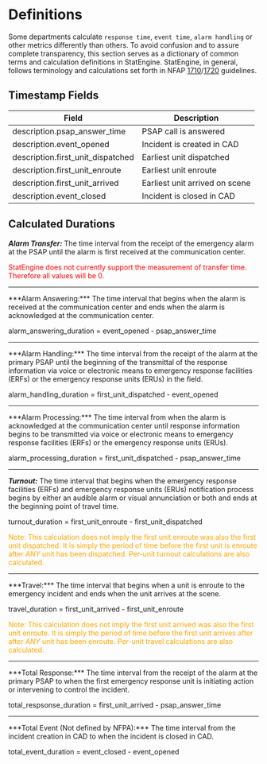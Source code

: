 # Definitions

Some departments calculate `response time`, `event time`, `alarm handling` or other metrics differently than others.
To avoid confusion and to assure complete transparency, this section serves as a dictionary of common terms and calculation definitions in StatEngine.
StatEngine, in general, follows terminology and calculations set forth in NFAP [1710](https://www.nfpa.org/Codes-and-Standards/ARCHIVED/Safer-Act-Grant/NFPA-1710)/[1720](https://www.nfpa.org/Codes-and-Standards/ARCHIVED/Safer-Act-Grant/NFPA-1720) guidelines.


## Timestamp Fields

Field | Description
------------ | -------------
description.psap_answer_time| PSAP call is answered
description.event_opened | Incident is created in CAD
description.first_unit_dispatched | Earliest unit dispatched
description.first_unit_enroute | Earliest unit enroute
description.first_unit_arrived | Earliest unit arrived on scene
description.event_closed | Incident is closed in CAD


## Calculated Durations

***Alarm Transfer:*** The time interval from the receipt of the emergency alarm at the PSAP until the alarm is first received at the communication center.

<span style="color:red">StatEngine does not currently support the measurement of transfer time.  Therefore all values will be 0.</span>

<hr>
***Alarm Answering:*** The time interval that begins when the alarm is received at the communication center and ends when the alarm is acknowledged at the communication center.

<span class="formula"> alarm_answering_duration = event_opened - psap_answer_time </span>

<hr>
***Alarm Handling:*** The time interval from the receipt of the alarm at the primary PSAP until the beginning of the transmittal of the response information via voice or electronic means to emergency response facilities (ERFs) or the emergency response units (ERUs) in the field.

<span class="formula"> alarm_handling_duration = first_unit_dispatched - event_opened </span>

<hr>
***Alarm Processing:***
The time interval from when the alarm is acknowledged at the communication center until response information begins to be transmitted via voice or electronic means to emergency response facilities (ERFs) or the emergency response units (ERUs).  

<span class="formula"> alarm_processing_duration = first_unit_dispatched - psap_answer_time </span>

<hr>

***Turnout:***
The time interval that begins when the emergency response facilities (ERFs) and emergency response units (ERUs) notification process begins by either an audible alarm or visual annunciation or both and ends at the beginning point of travel time.  

<span class="formula"> turnout_duration = first_unit_enroute -  first_unit_dispatched </span>

<span style="color:orange"> Note: This calculation does not imply the first unit enroute was also the first unit dispatched.  It is simply the period of time before the first unit is enroute after *ANY* unit has been dispatched.  Per-unit turnout calculations are also calculated.</span>

<hr>
***Travel:***
The time interval that begins when a unit is enroute to the emergency incident and ends when the unit arrives at the scene.

<span class="formula"> travel_duration = first_unit_arrived -  first_unit_enroute </span>

<span style="color:orange"> Note: This calculation does not imply the first unit arrived was also the first unit enroute.  It is simply the period of time before the first unit arrives after after *ANY* unit has been enroute.  Per-unit travel calculations are also calculated.</span>

<hr>
***Total Response:***
The time interval from the receipt of the alarm at the primary PSAP to when the first emergency response unit is initiating action or intervening to control the incident.

<span class="formula"> total_respsonse_duration = first_unit_arrived -  psap_answer_time </span>

<hr>
***Total Event (Not defined by NFPA):***
The time interval from the incident creation in CAD to when the incident is closed in CAD.

<span class="formula"> total_event_duration = event_closed -  event_opened </span>
